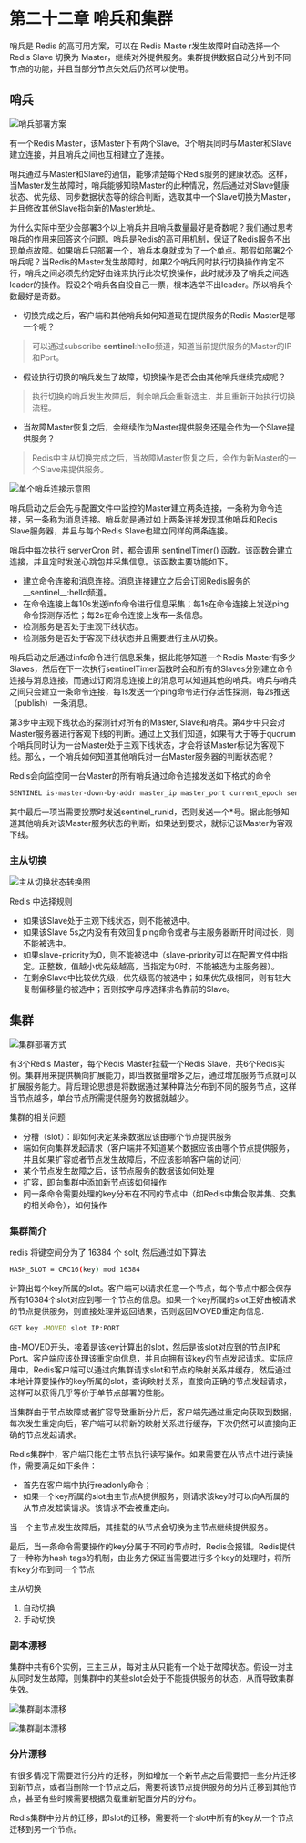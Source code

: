 # 第二十二章 哨兵和集群

哨兵是 Redis 的高可用方案，可以在 Redis Maste r发生故障时自动选择一个 Redis Slave 切换为 Master，继续对外提供服务。集群提供数据自动分片到不同节点的功能，并且当部分节点失效后仍然可以使用。

## 哨兵

![哨兵部署方案](https://shubuzuo.coding.net/p/image-host/d/image-host/git/raw/master/images/2022-07/2022-07-19/pic_1658187265382-33.png)  

有一个Redis Master，该Master下有两个Slave。3个哨兵同时与Master和Slave建立连接，并且哨兵之间也互相建立了连接。

哨兵通过与Master和Slave的通信，能够清楚每个Redis服务的健康状态。这样，当Master发生故障时，哨兵能够知晓Master的此种情况，然后通过对Slave健康状态、优先级、同步数据状态等的综合判断，选取其中一个Slave切换为Master，并且修改其他Slave指向新的Master地址。

为什么实际中至少会部署3个以上哨兵并且哨兵数量最好是奇数呢？我们通过思考哨兵的作用来回答这个问题。哨兵是Redis的高可用机制，保证了Redis服务不出现单点故障。如果哨兵只部署一个，哨兵本身就成为了一个单点。那假如部署2个哨兵呢？当Redis的Master发生故障时，如果2个哨兵同时执行切换操作肯定不行，哨兵之间必须先约定好由谁来执行此次切换操作，此时就涉及了哨兵之间选leader的操作。假设2个哨兵各自投自己一票，根本选举不出leader。所以哨兵个数最好是奇数。

- 切换完成之后，客户端和其他哨兵如何知道现在提供服务的Redis Master是哪一个呢？
> 可以通过subscribe __sentinel__:hello频道，知道当前提供服务的Master的IP和Port。
- 假设执行切换的哨兵发生了故障，切换操作是否会由其他哨兵继续完成呢？
> 执行切换的哨兵发生故障后，剩余哨兵会重新选主，并且重新开始执行切换流程。
- 当故障Master恢复之后，会继续作为Master提供服务还是会作为一个Slave提供服务？
> Redis中主从切换完成之后，当故障Master恢复之后，会作为新Master的一个Slave来提供服务。

![单个哨兵连接示意图](https://shubuzuo.coding.net/p/image-host/d/image-host/git/raw/master/images/2022-07/2022-07-19/pic_1658187449956-26.png)  

哨兵启动之后会先与配置文件中监控的Master建立两条连接，一条称为命令连接，另一条称为消息连接。哨兵就是通过如上两条连接发现其他哨兵和Redis Slave服务器，并且与每个Redis Slave也建立同样的两条连接。

哨兵中每次执行 serverCron 时，都会调用 sentinelTimer() 函数。该函数会建立连接，并且定时发送心跳包并采集信息。该函数主要功能如下。
- 建立命令连接和消息连接。消息连接建立之后会订阅Redis服务的__sentinel__:hello频道。
- 在命令连接上每10s发送info命令进行信息采集；每1s在命令连接上发送ping命令探测存活性；每2s在命令连接上发布一条信息。
- 检测服务是否处于主观下线状态。
- 检测服务是否处于客观下线状态并且需要进行主从切换。

哨兵启动之后通过info命令进行信息采集，据此能够知道一个Redis Master有多少Slaves，然后在下一次执行sentinelTimer函数时会和所有的Slaves分别建立命令连接与消息连接。而通过订阅消息连接上的消息可以知道其他的哨兵。哨兵与哨兵之间只会建立一条命令连接，每1s发送一个ping命令进行存活性探测，每2s推送（publish）一条消息。

第3步中主观下线状态的探测针对所有的Master, Slave和哨兵。第4步中只会对Master服务器进行客观下线的判断。通过上文我们知道，如果有大于等于quorum个哨兵同时认为一台Master处于主观下线状态，才会将该Master标记为客观下线。那么，一个哨兵如何知道其他哨兵对一台Master服务器的判断状态呢？

Redis会向监控同一台Master的所有哨兵通过命令连接发送如下格式的命令

```bash
SENTINEL is-master-down-by-addr master_ip master_port current_epoch sentinel_runid 或者 *
```

其中最后一项当需要投票时发送sentinel_runid，否则发送一个*号。据此能够知道其他哨兵对该Master服务状态的判断，如果达到要求，就标记该Master为客观下线。

### 主从切换

![主从切换状态转换图](https://shubuzuo.coding.net/p/image-host/d/image-host/git/raw/master/images/2022-07/2022-07-19/pic_1658190921739-13.png)  

Redis 中选择规则
- 如果该Slave处于主观下线状态，则不能被选中。
- 如果该Slave 5s之内没有有效回复ping命令或者与主服务器断开时间过长，则不能被选中。
- 如果slave-priority为0，则不能被选中（slave-priority可以在配置文件中指定。正整数，值越小优先级越高，当指定为0时，不能被选为主服务器）。
- 在剩余Slave中比较优先级，优先级高的被选中；如果优先级相同，则有较大复制偏移量的被选中；否则按字母序选择排名靠前的Slave。

## 集群

![集群部署方式](https://shubuzuo.coding.net/p/image-host/d/image-host/git/raw/master/images/2022-07/2022-07-19/pic_1658191080574-4.png)  

有3个Redis Master，每个Redis Master挂载一个Redis Slave，共6个Redis实例。集群用来提供横向扩展能力，即当数据量增多之后，通过增加服务节点就可以扩展服务能力。背后理论思想是将数据通过某种算法分布到不同的服务节点，这样当节点越多，单台节点所需提供服务的数据就越少。

集群的相关问题

- 分槽（slot）：即如何决定某条数据应该由哪个节点提供服务
- 端如何向集群发起请求（客户端并不知道某个数据应该由哪个节点提供服务，并且如果扩容或者节点发生故障后，不应该影响客户端的访问）
- 某个节点发生故障之后，该节点服务的数据该如何处理
- 扩容，即向集群中添加新节点该如何操作
- 同一条命令需要处理的key分布在不同的节点中（如Redis中集合取并集、交集的相关命令），如何操作

### 集群简介

redis 将键空间分为了 16384 个 solt, 然后通过如下算法

```bash
HASH_SLOT = CRC16(key) mod 16384
```

计算出每个key所属的slot。客户端可以请求任意一个节点，每个节点中都会保存所有16384个slot对应到哪一个节点的信息。如果一个key所属的slot正好由被请求的节点提供服务，则直接处理并返回结果，否则返回MOVED重定向信息.

```bash
GET key -MOVED slot IP:PORT
```

由-MOVED开头，接着是该key计算出的slot，然后是该slot对应到的节点IP和Port。客户端应该处理该重定向信息，并且向拥有该key的节点发起请求。实际应用中，Redis客户端可以通过向集群请求slot和节点的映射关系并缓存，然后通过本地计算要操作的key所属的slot，查询映射关系，直接向正确的节点发起请求，这样可以获得几乎等价于单节点部署的性能。

当集群由于节点故障或者扩容导致重新分片后，客户端先通过重定向获取到数据，每次发生重定向后，客户端可以将新的映射关系进行缓存，下次仍然可以直接向正确的节点发起请求。

Redis集群中，客户端只能在主节点执行读写操作。如果需要在从节点中进行读操作，需要满足如下条件：
- 首先在客户端中执行readonly命令；
- 如果一个key所属的slot由主节点A提供服务，则请求该key时可以向A所属的从节点发起读请求。该请求不会被重定向。

当一个主节点发生故障后，其挂载的从节点会切换为主节点继续提供服务。

最后，当一条命令需要操作的key分属于不同的节点时，Redis会报错。Redis提供了一种称为hash tags的机制，由业务方保证当需要进行多个key的处理时，将所有key分布到同一个节点

主从切换
1. 自动切换
2. 手动切换

### 副本漂移

集群中共有6个实例，三主三从，每对主从只能有一个处于故障状态。假设一对主从同时发生故障，则集群中的某些slot会处于不能提供服务的状态，从而导致集群失效。

![集群副本漂移](https://shubuzuo.coding.net/p/image-host/d/image-host/git/raw/master/images/2022-07/2022-07-19/pic_1658191537964-37.png)  

![集群副本漂移](https://shubuzuo.coding.net/p/image-host/d/image-host/git/raw/master/images/2022-07/2022-07-19/pic_1658191652960-22.png)  

### 分片漂移

有很多情况下需要进行分片的迁移，例如增加一个新节点之后需要把一些分片迁移到新节点，或者当删除一个节点之后，需要将该节点提供服务的分片迁移到其他节点，甚至有些时候需要根据负载重新配置分片的分布。

Redis集群中分片的迁移，即slot的迁移，需要将一个slot中所有的key从一个节点迁移到另一个节点。






